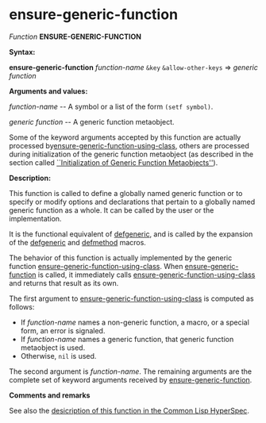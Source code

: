ensure-generic-function
=======================

*Function* **ENSURE-GENERIC-FUNCTION**

**Syntax:**

**ensure-generic-function** *function-name* `&key` `&allow-other-keys` => *generic function*

**Arguments and values:**

*function-name* -- A symbol or a list of the form `(setf symbol)`.

*generic function* -- A generic function metaobject.

Some of the keyword arguments accepted by this function are actually processed by[ensure-generic-function-using-class](/docs/meta-object-protocol/ensure-generic-function-using-class), others are processed during initialization of the generic function metaobject (as described in the section called [``Initialization of Generic Function Metaobjects''](/docs/meta-object-protocol/initialization-of-generic-function-metaobjects)).

**Description:**

This function is called to define a globally named generic function or to specify or modify options and declarations that pertain to a globally named generic function as a whole. It can be called by the user or the implementation.

It is the functional equivalent of [defgeneric](http://www.lispworks.com/documentation/HyperSpec/Body/m_defgen.htm#defgeneric), and is called by the expansion of the [defgeneric](http://www.lispworks.com/documentation/HyperSpec/Body/m_defgen.htm#defgeneric) and [defmethod](http://www.lispworks.com/documentation/HyperSpec/Body/m_defmet.htm#defmethod) macros.

The behavior of this function is actually implemented by the generic function [ensure-generic-function-using-class](/docs/meta-object-protocol/ensure-generic-function-using-class). When [ensure-generic-function](/docs/meta-object-protocol/ensure-generic-function) is called, it immediately calls [ensure-generic-function-using-class](/docs/meta-object-protocol/ensure-generic-function-using-class) and returns that result as its own.

The first argument to [ensure-generic-function-using-class](/docs/meta-object-protocol/ensure-generic-function-using-class) is computed as follows:

-   If *function-name* names a non-generic function, a macro, or a special form, an error is signaled.
-   If *function-name* names a generic function, that generic function metaobject is used.
-   Otherwise, `nil` is used.

The second argument is *function-name*. The remaining arguments are the complete set of keyword arguments received by [ensure-generic-function](/docs/meta-object-protocol/ensure-generic-function).

**Comments and remarks**

See also the [desicription of this function in the Common Lisp HyperSpec](http://www.lispworks.com/documentation/HyperSpec/Body/f_ensure.htm#ensure-generic-function).
